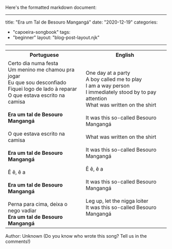 Here's the formatted markdown document:

---
title: "Era um Tal de Besouro Mangangá"
date: "2020-12-19"
categories: 
  - "capoeira-songbook"
tags: 
  - "beginner"
layout: "blog-post-layout.njk"
---

<table class="capoeira-table">
    <tr class="header-row">
        <th>Portuguese</th>
        <th>English</th>
    </tr>
    <tr>
        <td>
            Certo dia numa festa<br>
            Um menino me chamou pra jogar<br>
            Eu que sou desconfiado<br>
            Fiquei logo de lado à reparar<br>
            O que estava escrito na camisa<br>
            <br>
            <strong>Era um tal de Besouro Mangangá</strong><br>
            <br>
            O que estava escrito na camisa<br>
            <br>
            <strong>Era um tal de Besouro Mangangá</strong><br>
            <br>
            Ê ê, ê a<br>
            <br>
            <strong>Era um tal de Besouro Mangangá</strong><br>
            <br>
            Perna para cima, deixa o nego vadiar<br>
            <strong>Era um tal de Besouro Mangangá</strong>
        </td>
        <td>
            One day at a party<br>
            A boy called me to play<br>
            I am a way person<br>
            I immediately stood by to pay attention<br>
            What was written on the shirt<br>
            <br>
            It was this so-called Besouro Mangangá<br>
            <br>
            What was written on the shirt<br>
            <br>
            It was this so-called Besouro Mangangá<br>
            <br>
            Ê ê, ê a<br>
            <br>
            It was this so-called Besouro Mangangá<br>
            <br>
            Leg up, let the nigga loiter<br>
            It was this so-called Besouro Mangangá
        </td>
    </tr>
</table>

<figcaption>
Author: Unknown (Do you know who wrote this song? Tell us in the comments!)
</figcaption>
